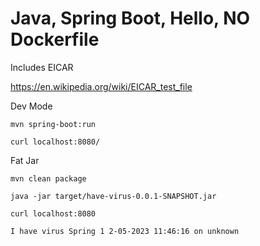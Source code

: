 # Java, Spring Boot, Hello, NO Dockerfile

Includes EICAR 

https://en.wikipedia.org/wiki/EICAR_test_file

Dev Mode

```
mvn spring-boot:run
```

```
curl localhost:8080/
```

Fat Jar

```
mvn clean package

java -jar target/have-virus-0.0.1-SNAPSHOT.jar

curl localhost:8080

I have virus Spring 1 2-05-2023 11:46:16 on unknown
```

